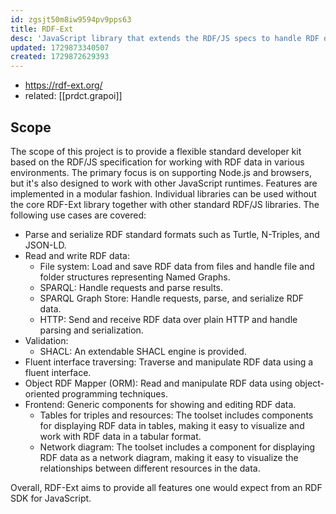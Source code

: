 ```yaml
---
id: zgsjt50m8iw9594pv9pps63
title: RDF-Ext
desc: 'JavaScript library that extends the RDF/JS specs to handle RDF data in a developer-friendly way'
updated: 1729873340507
created: 1729872629393
---
```


- https://rdf-ext.org/
- related: [[prdct.grapoi]] 

## Scope

The scope of this project is to provide a flexible standard developer kit based on the RDF/JS specification for working with RDF data in various environments. The primary focus is on supporting Node.js and browsers, but it's also designed to work with other JavaScript runtimes. Features are implemented in a modular fashion. Individual libraries can be used without the core RDF-Ext library together with other standard RDF/JS libraries. The following use cases are covered:

-   Parse and serialize RDF standard formats such as Turtle, N-Triples, and JSON-LD.
-   Read and write RDF data:
    -   File system: Load and save RDF data from files and handle file and folder structures representing Named Graphs.
    -   SPARQL: Handle requests and parse results.
    -   SPARQL Graph Store: Handle requests, parse, and serialize RDF data.
    -   HTTP: Send and receive RDF data over plain HTTP and handle parsing and serialization.
-   Validation:
    -   SHACL: An extendable SHACL engine is provided.
-   Fluent interface traversing: Traverse and manipulate RDF data using a fluent interface.
-   Object RDF Mapper (ORM): Read and manipulate RDF data using object-oriented programming techniques.
-   Frontend: Generic components for showing and editing RDF data.
    -   Tables for triples and resources: The toolset includes components for displaying RDF data in tables, making it easy to visualize and work with RDF data in a tabular format.
    -   Network diagram: The toolset includes a component for displaying RDF data as a network diagram, making it easy to visualize the relationships between different resources in the data.

Overall, RDF-Ext aims to provide all features one would expect from an RDF SDK for JavaScript.